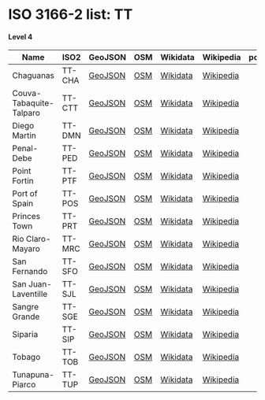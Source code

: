 # ISO 3166-2 list: TT


#### Level 4
Name | ISO2 | GeoJSON | OSM | Wikidata | Wikipedia | population 
--- | --- | --- | --- | --- | --- | --: 
Chaguanas | TT-CHA | [GeoJSON](../../export/geojson/q7/iso2/TT/TT-CHA.geojson) | [OSM](https://www.openstreetmap.org/relation/7363641) | [Wikidata](https://www.wikidata.org/wiki/Q1444575) | [Wikipedia](http://en.wikipedia.org/wiki/en%3AChaguanas) | 83489
Couva-Tabaquite-Talparo | TT-CTT | [GeoJSON](../../export/geojson/q7/iso2/TT/TT-CTT.geojson) | [OSM](https://www.openstreetmap.org/relation/7363415) | [Wikidata](https://www.wikidata.org/wiki/Q2679127) | [Wikipedia](http://en.wikipedia.org/wiki/en%3ACouva-Tabaquite-Talparo%20Regional%20Corporation) | 
Diego Martin | TT-DMN | [GeoJSON](../../export/geojson/q7/iso2/TT/TT-DMN.geojson) | [OSM](https://www.openstreetmap.org/relation/7363636) | [Wikidata](https://www.wikidata.org/wiki/Q2679107) | [Wikipedia](http://en.wikipedia.org/wiki/en%3ADiego%20Martin%20Regional%20Corporation) | 
Penal-Debe | TT-PED | [GeoJSON](../../export/geojson/q7/iso2/TT/TT-PED.geojson) | [OSM](https://www.openstreetmap.org/relation/7363419) | [Wikidata](https://www.wikidata.org/wiki/Q2056273) | [Wikipedia](http://en.wikipedia.org/wiki/en%3APenal-Debe%20Regional%20Corporation) | 
Point Fortin | TT-PTF | [GeoJSON](../../export/geojson/q7/iso2/TT/TT-PTF.geojson) | [OSM](https://www.openstreetmap.org/relation/7363418) | [Wikidata](https://www.wikidata.org/wiki/Q786957) | [Wikipedia](http://en.wikipedia.org/wiki/en%3APoint%20Fortin) | 19056
Port of Spain | TT-POS | [GeoJSON](../../export/geojson/q7/iso2/TT/TT-POS.geojson) | [OSM](https://www.openstreetmap.org/relation/7363637) | [Wikidata](https://www.wikidata.org/wiki/Q39178) | [Wikipedia](http://en.wikipedia.org/wiki/en%3APort%20of%20Spain) | 37074
Princes Town | TT-PRT | [GeoJSON](../../export/geojson/q7/iso2/TT/TT-PRT.geojson) | [OSM](https://www.openstreetmap.org/relation/7361803) | [Wikidata](https://www.wikidata.org/wiki/Q2228167) | [Wikipedia](http://en.wikipedia.org/wiki/en%3APrinces%20Town%20Regional%20Corporation) | 
Rio Claro-Mayaro | TT-MRC | [GeoJSON](../../export/geojson/q7/iso2/TT/TT-MRC.geojson) | [OSM](https://www.openstreetmap.org/relation/7361804) | [Wikidata](https://www.wikidata.org/wiki/Q2487249) | [Wikipedia](http://en.wikipedia.org/wiki/en%3ARio%20Claro-Mayaro%20Regional%20Corporation) | 
San Fernando | TT-SFO | [GeoJSON](../../export/geojson/q7/iso2/TT/TT-SFO.geojson) | [OSM](https://www.openstreetmap.org/relation/7363416) | [Wikidata](https://www.wikidata.org/wiki/Q1023712) | [Wikipedia](http://en.wikipedia.org/wiki/en%3ASan%20Fernando%2C%20Trinidad%20and%20Tobago) | 55419
San Juan-Laventille | TT-SJL | [GeoJSON](../../export/geojson/q7/iso2/TT/TT-SJL.geojson) | [OSM](https://www.openstreetmap.org/relation/7363638) | [Wikidata](https://www.wikidata.org/wiki/Q979608) | [Wikipedia](http://en.wikipedia.org/wiki/en%3ASan%20Juan%E2%80%93Laventille) | 
Sangre Grande | TT-SGE | [GeoJSON](../../export/geojson/q7/iso2/TT/TT-SGE.geojson) | [OSM](https://www.openstreetmap.org/relation/7363640) | [Wikidata](https://www.wikidata.org/wiki/Q290292) | [Wikipedia](http://en.wikipedia.org/wiki/en%3ASangre%20Grande%20Regional%20Corporation) | 
Siparia | TT-SIP | [GeoJSON](../../export/geojson/q7/iso2/TT/TT-SIP.geojson) | [OSM](https://www.openstreetmap.org/relation/7363417) | [Wikidata](https://www.wikidata.org/wiki/Q2679119) | [Wikipedia](http://en.wikipedia.org/wiki/en%3ASiparia%20Regional%20Corporation) | 
Tobago | TT-TOB | [GeoJSON](../../export/geojson/q7/iso2/TT/TT-TOB.geojson) | [OSM](https://www.openstreetmap.org/relation/5176041) | [Wikidata](https://www.wikidata.org/wiki/Q185111) | [Wikipedia](http://en.wikipedia.org/wiki/en%3ATobago) | 60874
Tunapuna-Piarco | TT-TUP | [GeoJSON](../../export/geojson/q7/iso2/TT/TT-TUP.geojson) | [OSM](https://www.openstreetmap.org/relation/7363639) | [Wikidata](https://www.wikidata.org/wiki/Q1899163) | [Wikipedia](http://en.wikipedia.org/wiki/en%3ATunapuna-Piarco%20Regional%20Corporation) | 
